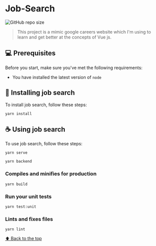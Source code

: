 # Job-Search

<!---Esses são exemplos. Veja https://shields.io para outras pessoas ou para personalizar este conjunto de escudos. Você pode querer incluir dependências, status do projeto e informações de licença aqui--->

![GitHub repo size](https://img.shields.io/github/languages/code-size/sinothic/job-search)

<!-- <img src="exemplo-image.png" alt="exemplo imagem"> -->

> This project is a mimic google careers website which I'm using to learn and get better at the concepts of Vue js.

## 💻 Prerequisites

Before you start, make sure you've met the following requirements:

- You have installed the latest version of `node`

## 🚀 Installing job search

To install job search, follow these steps:

```
yarn install
```

## ☕ Using job search

To use job search, follow these steps:

```
yarn serve
```

```
yarn backend
```

### Compiles and minifies for production

```
yarn build
```

### Run your unit tests

```
yarn test:unit
```

### Lints and fixes files

```
yarn lint
```

[⬆ Back to the top](#Job-Search)<br>
